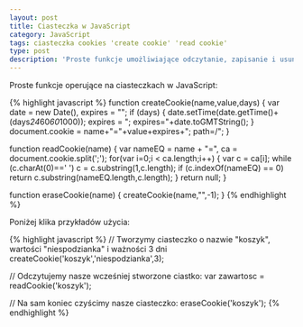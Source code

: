 ```yaml
---
layout: post
title: Ciasteczka w JavaScript
category: JavaScript
tags: ciasteczka cookies 'create cookie' 'read cookie'
type: post
description: 'Proste funkcje umożliwiające odczytanie, zapisanie i usunięcie ciasteczek przeglądarki z poziomu JavaScript'
---
```

Proste funkcje operujące na ciasteczkach w JavaScript:

{% highlight javascript %}
function createCookie(name,value,days) {
    var date = new Date(),
        expires = "";
    if (days) {
        date.setTime(date.getTime()+(days*24*60*60*1000));
        expires = "; expires="+date.toGMTString();
    }
    document.cookie = name+"="+value+expires+"; path=/";
}

function readCookie(name) {
    var nameEQ = name + "=",
        ca = document.cookie.split(';');
    for(var i=0;i < ca.length;i++) {
        var c = ca[i];
        while (c.charAt(0)==' ') c = c.substring(1,c.length);
        if (c.indexOf(nameEQ) == 0) return c.substring(nameEQ.length,c.length);
    }
    return null;
}

function eraseCookie(name) {
    createCookie(name,"",-1);
}
{% endhighlight %}

Poniżej klika przykładów użycia:

{% highlight javascript %}
// Tworzymy ciasteczko o nazwie "koszyk", wartości "niespodzianka" i ważności 3 dni
createCookie('koszyk','niespodzianka',3);

// Odczytujemy nasze wcześniej stworzone ciastko:
var zawartosc = readCookie('koszyk');

// Na sam koniec czyścimy nasze ciasteczko:
eraseCookie('koszyk');
{% endhighlight %}
